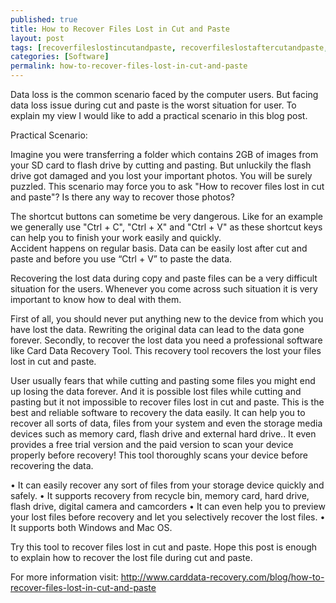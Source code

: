 ```yaml
---
published: true
title: How to Recover Files Lost in Cut and Paste
layout: post
tags: [recoverfileslostincutandpaste, recoverfileslostaftercutandpaste, recoverfileslostduringcutandpaste, RecoverCutFilesfromSDCard]
categories: [Software]
permalink: how-to-recover-files-lost-in-cut-and-paste
---
```

Data loss is the common scenario faced by the computer users. But facing data loss issue during cut and paste is the worst situation for user.  To explain my view I would like to add a practical scenario in this blog post. 

Practical Scenario:

Imagine you were transferring a folder which contains 2GB of images from your SD card to flash drive by cutting and pasting. But unluckily the flash drive got damaged and you lost your important photos.  You will be surely puzzled. This scenario may force you to ask "How to recover files lost in cut and paste"? Is there any way to recover those photos?

The shortcut buttons can sometime be very dangerous. Like for an example we generally use "Ctrl + C", "Ctrl + X" and "Ctrl + V" as these shortcut keys can help you to finish your work easily and quickly.  
Accident happens on regular basis. Data can be easily lost after cut and paste and before you use “Ctrl + V” to paste the data. 

Recovering the lost data during copy and paste files can be a very difficult situation for the users. Whenever you come across such situation it is very important to know how to deal with them. 

First of all, you should never put anything new to the device from which you have lost the data. Rewriting the original data can lead to the data gone forever. Secondly, to recover the lost data you need a professional software like Card Data Recovery Tool. This recovery tool recovers the lost your files lost in cut and paste. 

User usually fears that while cutting and pasting some files you might end up losing the data forever. And it is possible lost files while cutting and pasting but it not impossible to recover files lost in cut and paste. 
This is the best and reliable software to recovery the data easily. It can help you to recover all sorts of data, files from your system and even the storage media devices such as memory card, flash drive and external hard drive.. It even provides a free trial version and the paid version to scan your device properly before recovery! This tool thoroughly scans your device before recovering the data. 

•	It can easily recover any sort of files from your storage device quickly and safely.
•	It supports recovery from recycle bin, memory card, hard drive, flash drive, digital camera and camcorders
•	It can even help you to preview your lost files before recovery and let you selectively recover the lost files. 
•	It supports both Windows and Mac OS.

Try this tool to recover files lost in cut and paste. Hope this post is enough to explain how to recover the lost file during cut and paste.

For more information visit: http://www.carddata-recovery.com/blog/how-to-recover-files-lost-in-cut-and-paste
